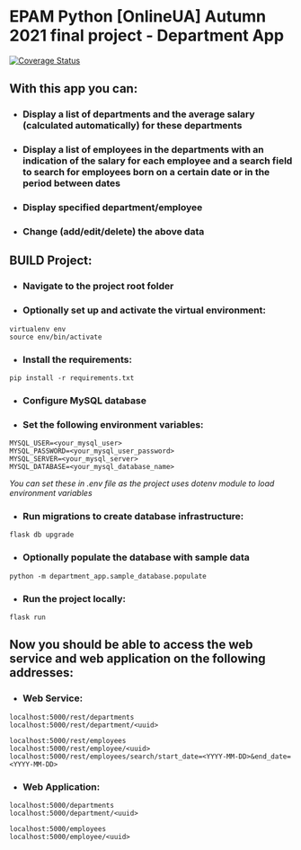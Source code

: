 # EPAM Python [OnlineUA] Autumn 2021 final project - Department App
[![Coverage Status](https://coveralls.io/repos/github/skorodenko/DepartmentManager/badge.svg?branch=master)](https://coveralls.io/github/skorodenko/DepartmentManager?branch=master)

## With this app you can:
- ### Display a list of departments and the average salary (calculated automatically) for these departments
  
- ### Display a list of employees in the departments with an indication of the salary for each employee and a search field to search for employees born on a certain date or in the period between dates

- ### Display specified department/employee

- ### Change (add/edit/delete) the above data


## BUILD Project:

- ### Navigate to the project root folder

- ### Optionally set up and activate the virtual environment:
```
virtualenv env
source env/bin/activate
```

- ### Install the requirements:
```
pip install -r requirements.txt
```
- ### Configure MySQL database

- ### Set the following environment variables:

```
MYSQL_USER=<your_mysql_user>
MYSQL_PASSWORD=<your_mysql_user_password>
MYSQL_SERVER=<your_mysql_server>
MYSQL_DATABASE=<your_mysql_database_name>
```

*You can set these in .env file as the project uses dotenv module to load 
environment variables*

- ### Run migrations to create database infrastructure:
```
flask db upgrade
```

- ### Optionally populate the database with sample data
```
python -m department_app.sample_database.populate
```

- ### Run the project locally:
```
flask run
```

## Now you should be able to access the web service and web application on the following addresses:

- ### Web Service:
```
localhost:5000/rest/departments
localhost:5000/rest/department/<uuid>

localhost:5000/rest/employees
localhost:5000/rest/employee/<uuid>
localhost:5000/rest/employees/search/start_date=<YYYY-MM-DD>&end_date=<YYYY-MM-DD>
```

- ### Web Application:
```
localhost:5000/departments
localhost:5000/department/<uuid>

localhost:5000/employees
localhost:5000/employee/<uuid>
```
